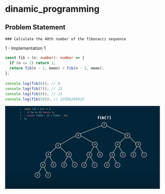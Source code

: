 # dinamic_programming

## Problem Statement

    ### Calculate the 40th number of the fibonacci sequence

1 - Implementation 1

```typescript
const fib = (n: number): number => {
  if (n <= 2) return 1;
  return fib(n - 1, memo) + fib(n - 2, memo);
};

console.log(fib(6)); // 8
console.log(fib(7)); // 13
console.log(fib(8)); // 21
console.log(fib(50)); // 12586269025
```

![Fibonacci Recursive](image.png)
